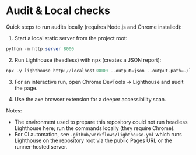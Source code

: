 Audit & Local checks
====================

Quick steps to run audits locally (requires Node.js and Chrome installed):

1) Start a local static server from the project root:

```powershell
python -m http.server 8000
```

2) Run Lighthouse (headless) with npx (creates a JSON report):

```powershell
npx -y lighthouse http://localhost:8000 --output=json --output-path=./lighthouse_report.json --only-categories=accessibility,performance,best-practices --chrome-flags="--headless --no-sandbox"
```

3) For an interactive run, open Chrome DevTools → Lighthouse and audit the page.

4) Use the axe browser extension for a deeper accessibility scan.

Notes:
- The environment used to prepare this repository could not run headless Lighthouse here; run the commands locally (they require Chrome).  
- For CI automation, see `.github/workflows/lighthouse.yml` which runs Lighthouse on the repository root via the public Pages URL or the runner-hosted server.
